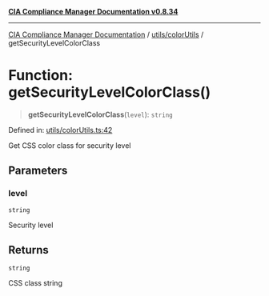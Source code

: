 [**CIA Compliance Manager Documentation v0.8.34**](../../../README.md)

***

[CIA Compliance Manager Documentation](../../../modules.md) / [utils/colorUtils](../README.md) / getSecurityLevelColorClass

# Function: getSecurityLevelColorClass()

> **getSecurityLevelColorClass**(`level`): `string`

Defined in: [utils/colorUtils.ts:42](https://github.com/Hack23/cia-compliance-manager/blob/a33140701dae02a85d2f0d957645dda4d2c4da41/src/utils/colorUtils.ts#L42)

Get CSS color class for security level

## Parameters

### level

`string`

Security level

## Returns

`string`

CSS class string
